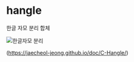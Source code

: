 # hangle
한글 자모 분리 합체

![](https://jaecheol-jeong.github.io/doc/images/hanglowjano.png "한글자모 분리")

(https://jaecheol-jeong.github.io/doc/C-Hangle/)
